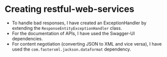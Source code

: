 # Creating restful-web-services

- To handle bad responses, I have created an ExceptionHandler by extending the `ResponseEntityExceptionHandler` class.
- For the documentation of APIs, I have used the Swagger-UI dependencies.
- For content negotiation (converting JSON to XML and vice versa), I have used the `com.fasterxml.jackson.dataformat` dependency.
